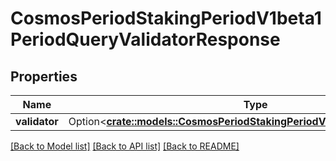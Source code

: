 # CosmosPeriodStakingPeriodV1beta1PeriodQueryValidatorResponse

## Properties

Name | Type | Description | Notes
------------ | ------------- | ------------- | -------------
**validator** | Option<[**crate::models::CosmosPeriodStakingPeriodV1beta1PeriodValidator**](cosmos.staking.v1beta1.Validator.md)> |  | [optional]

[[Back to Model list]](../README.md#documentation-for-models) [[Back to API list]](../README.md#documentation-for-api-endpoints) [[Back to README]](../README.md)


